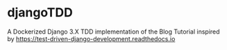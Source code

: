 # djangoTDD
A Dockerized Django 3.X TDD implementation of the Blog Tutorial inspired by https://test-driven-django-development.readthedocs.io
